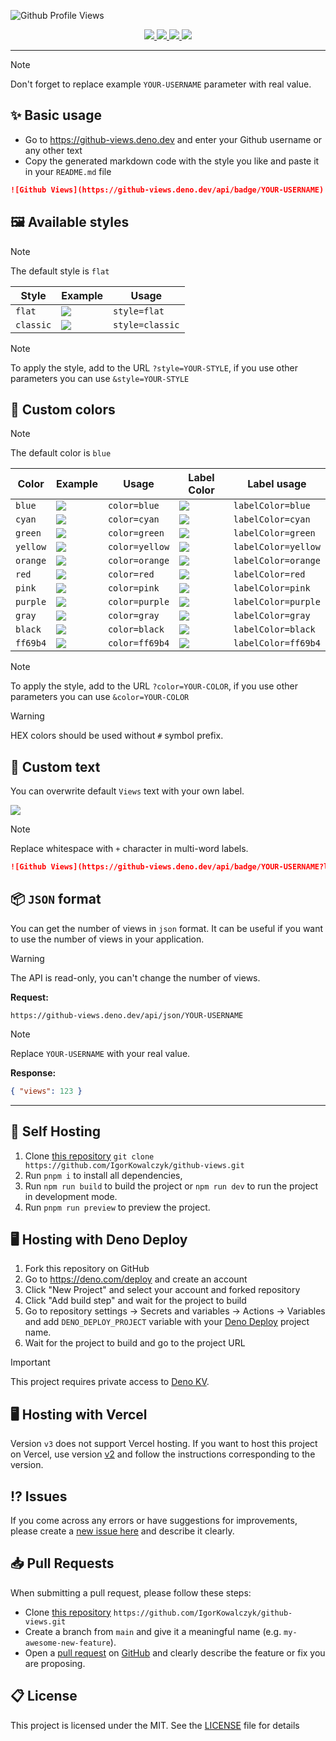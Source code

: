 ![Github Profile Views](https://github.com/IgorKowalczyk/github-views/assets/49127376/1e3f22d5-5fbd-41ff-bd6f-4aee9dfae847)


<div align="center">
  <a aria-label="GitHub License" href="https://github.com/igorkowalczyk/github-views/blob/main/license.md">
    <img src="https://img.shields.io/github/license/igorkowalczyk/github-views?color=blue&logo=github&label=License">
  </a>
  <a aria-label="Version" href="https://github.com/igorkowalczyk/github-views/releases">
    <img src="https://img.shields.io/github/v/release/igorkowalczyk/github-views?color=blue&logo=github&label=Version">
  </a>
  <a aria-label="Powered by" href="https://deno.com/deploy">
    <img src="https://img.shields.io/static/v1?label=Powered%20by&message=Deno&color=blue&logo=deno">
  </a>
  <a aria-label="Powered by" href="https://astro.build">
    <img src="https://img.shields.io/static/v1?label=Powered%20by&message=Astro&color=blue&logo=astro&logoColor=fff">
  </a>
</div>

---

> [!NOTE]
> Don't forget to replace example `YOUR-USERNAME` parameter with real value.

## ✨ Basic usage
 - Go to https://github-views.deno.dev and enter your Github username or any other text
 - Copy the generated markdown code with the style you like and paste it in your `README.md` file
 
```markdown
![Github Views](https://github-views.deno.dev/api/badge/YOUR-USERNAME)
```

## 🖼️ Available styles

> [!NOTE]
> The default style is `flat`

| Style | Example | Usage |
| ----- | ---- | ---- |
| `flat` | ![](https://github-views.deno.dev/api/badge/example?style=flat&display=true) | `style=flat` |
| `classic` | ![](https://github-views.deno.dev/api/badge/example?style=classic&display=true) | `style=classic` |

> [!NOTE]
> To apply the style, add to the URL `?style=YOUR-STYLE`, if you use other parameters you can use `&style=YOUR-STYLE`

## 🎨 Custom colors

> [!NOTE]
> The default color is `blue`

| Color | Example | Usage | Label Color | Label usage | 
| ----- | ---- | ---- | ---- |  ---- | 
| `blue` | ![](https://github-views.deno.dev/api/badge/example?style=flat&display=true&color=blue) | `color=blue`  | ![](https://github-views.deno.dev/api/badge/example?style=flat&display=true&labelColor=blue) | `labelColor=blue` |
| `cyan` | ![](https://github-views.deno.dev/api/badge/example?style=flat&display=true&color=cyan) | `color=cyan` | ![](https://github-views.deno.dev/api/badge/example?style=flat&display=true&labelColor=cyan) | `labelColor=cyan` |
| `green` | ![](https://github-views.deno.dev/api/badge/example?style=flat&display=true&color=green) | `color=green` |  ![](https://github-views.deno.dev/api/badge/example?style=flat&display=true&labelColor=green) | `labelColor=green` |
| `yellow` | ![](https://github-views.deno.dev/api/badge/example?style=flat&display=true&color=yellow) | `color=yellow` | ![](https://github-views.deno.dev/api/badge/example?style=flat&display=true&labelColor=yellow) | `labelColor=yellow` |
| `orange` | ![](https://github-views.deno.dev/api/badge/example?style=flat&display=true&color=orange) | `color=orange` | ![](https://github-views.deno.dev/api/badge/example?style=flat&display=true&labelColor=orange) | `labelColor=orange` |
| `red` | ![](https://github-views.deno.dev/api/badge/example?style=flat&display=true&color=red) | `color=red` | ![](https://github-views.deno.dev/api/badge/example?style=flat&display=true&labelColor=red) | `labelColor=red` |
| `pink` | ![](https://github-views.deno.dev/api/badge/example?style=flat&display=true&color=pink) | `color=pink` | ![](https://github-views.deno.dev/api/badge/example?style=flat&display=true&labelColor=pink) | `labelColor=pink` |
| `purple` | ![](https://github-views.deno.dev/api/badge/example?style=flat&display=true&color=purple) | `color=purple` | ![](https://github-views.deno.dev/api/badge/example?style=flat&display=true&labelColor=purple) | `labelColor=purple` | ![](https://github-views.deno.dev/api/badge/example?style=flat&display=true&labelColor=gray) | `labelColor=gray` |
| `gray` | ![](https://github-views.deno.dev/api/badge/example?style=flat&display=true&color=gray) | `color=gray` | ![](https://github-views.deno.dev/api/badge/example?style=flat&display=true&labelColor=gray) | `labelColor=gray` |
| `black` | ![](https://github-views.deno.dev/api/badge/example?style=flat&display=true&color=black) | `color=black` | ![](https://github-views.deno.dev/api/badge/example?style=flat&display=true&labelColor=black) | `labelColor=black` |
| `ff69b4` | ![](https://github-views.deno.dev/api/badge/example?style=flat&display=true&color=ff69b4) | `color=ff69b4` | ![](https://github-views.deno.dev/api/badge/example?style=flat&display=true&labelColor=ff69b4) | `labelColor=ff69b4` |

> [!NOTE]
> To apply the style, add to the URL `?color=YOUR-COLOR`, if you use other parameters you can use `&color=YOUR-COLOR`

> [!WARNING]
> HEX colors should be used without `#` symbol prefix.

## 📝 Custom text

You can overwrite default `Views` text with your own label.

![](https://github-views.deno.dev/api/badge/example?label=Your+own+label&display=true&color=blue)

> [!NOTE]
> Replace whitespace with `+` character in multi-word labels.

```markdown
![Github Views](https://github-views.deno.dev/api/badge/YOUR-USERNAME?label=Your+own+label)
```

## 📦 `JSON` format

You can get the number of views in `json` format. It can be useful if you want to use the number of views in your application.

> [!WARNING]
> The API is read-only, you can't change the number of views.

**Request:**
```
https://github-views.deno.dev/api/json/YOUR-USERNAME
```
> [!NOTE]
> Replace `YOUR-USERNAME` with your real value.

**Response:**
```json
{ "views": 123 }
```

---

## 🔩 Self Hosting

1. Clone [this repository](https://github.com/igorkowalczyk/github-views) `git clone https://github.com/IgorKowalczyk/github-views.git`
2. Run `pnpm i` to install all dependencies,
3. Run `npm run build` to build the project or `npm run dev` to run the project in development mode.
4. Run `pnpm run preview` to preview the project.

## 🖥️ Hosting with Deno Deploy

1. Fork this repository on GitHub
1. Go to https://deno.com/deploy and create an account
2. Click "New Project" and select your account and forked repository
3. Click "Add build step" and wait for the project to build
2. Go to repository settings -> Secrets and variables -> Actions -> Variables and add `DENO_DEPLOY_PROJECT` variable with your [Deno Deploy](https://deno.com/deploy) project name.
4. Wait for the project to build and go to the project URL

> [!IMPORTANT]
> This project requires private access to [Deno KV](https://deno.com/kv).

## 🖥️ Hosting with Vercel

Version `v3` does not support Vercel hosting. If you want to host this project on Vercel, use version [v2](https://github.com/IgorKowalczyk/github-views/tree/v2.2.1) and follow the instructions corresponding to the version.

## ⁉️ Issues

If you come across any errors or have suggestions for improvements, please create a [new issue here](https://github.com/igorkowalczyk/github-views/issues) and describe it clearly.


## 📥 Pull Requests

When submitting a pull request, please follow these steps:

- Clone [this repository](https://github.com/igorkowalczyk/github-views) `https://github.com/IgorKowalczyk/github-views.git`
- Create a branch from `main` and give it a meaningful name (e.g. `my-awesome-new-feature`).
- Open a [pull request](https://github.com/igorkowalczyk/github-views/pulls) on [GitHub](https://github.com/) and clearly describe the feature or fix you are proposing.

## 📋 License

This project is licensed under the MIT. See the [LICENSE](https://github.com/igorkowalczyk/github-views/blob/main/license.md) file for details

